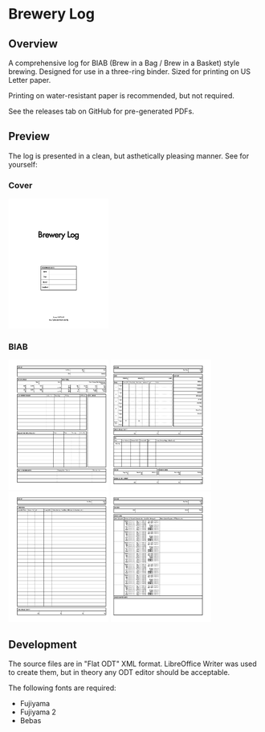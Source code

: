 # Brewery Log

## Overview

A comprehensive log for BIAB (Brew in a Bag / Brew in a Basket) style brewing. Designed for use in a three-ring binder. Sized for printing on US Letter paper.

Printing on water-resistant paper is recommended, but not required.

See the releases tab on GitHub for pre-generated PDFs.

## Preview

The log is presented in a clean, but asthetically pleasing manner. See for yourself:

### Cover

<img src="preview/coverpage-1.svg" width="200" />

### BIAB

<img src="preview/biab-1.svg" width="200" /> <img src="preview/biab-2.svg" width="200" /> <img src="preview/biab-3.svg" width="200" /> <img src="preview/biab-4.svg" width="200" />

## Development

The source files are in "Flat ODT" XML format. LibreOffice Writer was used to create them, but in theory any ODT editor should be acceptable.

The following fonts are required:

- Fujiyama
- Fujiyama 2
- Bebas
